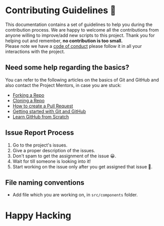 # **Contributing Guidelines** 📄

This documentation contains a set of guidelines to help you during the contribution process.
We are happy to welcome all the contributions from anyone willing to improve/add new scripts to this project.
Thank you for helping out and remember, **no contribution is too small.**
<br>
Please note we have a [code of conduct](./.github/CODE_OF_CONDUCT.md)  please follow it in all your interactions with the project.
<br>

## Need some help regarding the basics?
You can refer to the following articles on the basics of Git and GitHub and also contact the Project Mentors,
in case you are stuck:

- [Forking a Repo](https://help.github.com/en/github/getting-started-with-github/fork-a-repo)
- [Cloning a Repo](https://help.github.com/en/desktop/contributing-to-projects/creating-an-issue-or-pull-request)
- [How to create a Pull Request](https://opensource.com/article/19/7/create-pull-request-github)
- [Getting started with Git and GitHub](https://towardsdatascience.com/getting-started-with-git-and-github-6fcd0f2d4ac6)
- [Learn GitHub from Scratch](https://lab.github.com/githubtraining/introduction-to-github)


## Issue Report Process 

1. Go to the project's issues.
3. Give a proper description of the issues.
4. Don't spam to get the assignment of the issue 😀.
5. Wait for till someone is looking into it!
6. Start working on the issue only after you get assigned that issue 🚀.

## File naming conventions 
- Add file which you are working on, in `src/components` folder.

# Happy Hacking 
